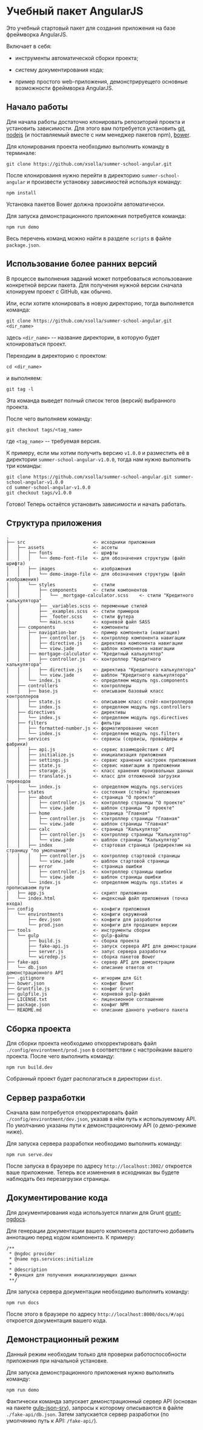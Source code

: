 # Учебный пакет AngularJS

Это учебный стартовый пакет для создания приложения на базе фреймворка AngularJS.

Включает в себя:

- инструменты автоматической сборки проекта;

- систему документирования кода;

- пример простого web-приложения, демонстрируещего основные возможности фреймворка AngularJS.

## Начало работы

Для начала работы достаточно клонировать репозиторий проекта и установить зависимости. Для этого вам потребуется установить [git](http://git-scm.com/), 
[nodejs](http://nodejs.org/) (и поставляемый вместе с ним менеджер пакетов npm), [bower](https://bower.io/).

Для клонирования проекта необходимо выполнить команду в терминале:

```
git clone https://github.com/xsolla/summer-school-angular.git
```

После клонироваиня нужно перейти в директорию `summer-school-angular` и произвести установку зависимостей используя команду:

```
npm install
```

Установка пакетов Bower должна произойти автоматически.

Для запуска демонстрационного приложения потребуется команда:

```
npm run demo
```

Весь перечень команд можно найти в разделе `scripts` в файле `package.json`.

## Использование более ранних версий

В процессе выполнения заданий может потребоваться использование конкретной версии пакета. Для получения нужной версии сначала клонируем проект с GitHub, как обычно.

Или, если хотите клонировать в новую директорию, тогда выполняется команда:

```
git clone https://github.com/xsolla/summer-school-angular.git <dir_name>
```

здесь `<dir_name>` -- название директории, в которую будет клонироваться проект.

Переходим в директорию с проектом:

```
cd <dir_name>
```

и выполняем:

```
git tag -l
```

Эта команда выведет полный список тегов (версий) выбранного проекта.

После чего выполняем команду:

```
git checkout tags/<tag_name>
```

где `<tag_name>` -- требуемая версия.

К примеру, если мы хотим получить версию `v1.0.0` и разместить её в директории `summer-school-angular-v1.0.0`, тогда нам нужно выполнить три команды:

```
git clone https://github.com/xsolla/summer-school-angular.git summer-school-angular-v1.0.0
cd summer-school-angular-v1.0.0
git checkout tags/v1.0.0
```

Готово! Теперь остаётся установить зависимости и начать работать.

## Структура приложения

```
.
├── src                         <- исходники приложения
│   ├── assets                  <- ассеты
│   │   ├── fonts               <- шрифты
│   │   │   └── demo-font-file  <- для обозначения структуры (файл шрифта)
│   │   ├── images              <- изображения
│   │   │   └── demo-image-file <- для обозначения структуры (файл изображения)
│   │   └── styles              <- стили
│   │       ├── components      <- стили компонентов
│   │       │   └── _mortgage-calculator.scss    <- стили "Кредитного калькулятора"
│   │       ├── _variables.scss <- переменные стилей
│   │       ├── _examples.scss  <- стили примеров
│   │       ├── _footer.scss    <- стили футера
│   │       └── main.scss       <- корневой файл SASS
│   ├── components              <- компоненты
│   │   ├── navigation-bar      <- пример компонента (навигация)
│   │   │   ├── controller.js   <- контроллер компонента навигации
│   │   │   ├── directive.js    <- директива компонента навигации
│   │   │   └── view.jade       <- шаблон компонента навигации
│   │   ├── mortgage-calculator <- "Кредитный калькулятор"
│   │   │   ├── controller.js   <- контроллер "Кредитного калькулятора"
│   │   │   ├── directive.js    <- директива "Кредитного калькулятора"
│   │   │   └── view.jade       <- шаблон "Кредитного калькулятора"
│   │   └── index.js            <- определяем модуль ngs.components
│   ├── controllers             <- контроллеры
│   │   ├── base.js             <- описываем базовый класс контроллеров
│   │   ├── state.js            <- описываем класс стейт-контроллеров
│   │   └── index.js            <- определяем модуль ngs.controllers
│   ├── directives              <- директивы
│   │   └── index.js            <- определяем модуль ngs.directives
│   ├── filters                 <- фильтры
│   │   ├── formatted-number.js <- форматипрование чисел
│   │   └── index.js            <- определяем модуль ngs.filters
│   ├── services                <- сервисы (сервисы, провайдеры и фабрики)
│   │   ├── api.js              <- сервис взаимодействия с API
│   │   ├── initialize.js       <- инициализация приложения
│   │   ├── settings.js         <- сервис хранения настроек приложения
│   │   ├── state.js            <- сервис навигации в приложении
│   │   ├── storage.js          <- класс хранения произвольных данных
│   │   ├── translate.js        <- класс для отложенной загрузки переводов
│   │   └── index.js            <- определяем модуль ngs.services
│   ├── states                  <- состояния (стейты) приложения
│   │   ├── about               <- страница "О проекте"
│   │   │   ├── controller.js   <- контроллер страницы "О проекте"
│   │   │   └── view.jade       <- шаблон страницы "О проекте"
│   │   ├── home                <- страница "Главная"
│   │   │   ├── controller.js   <- контроллер страницы "Главная"
│   │   │   └── view.jade       <- шаблон страницы "Главная"
│   │   ├── calc                <- страница "Калькулятор"
│   │   │   ├── controller.js   <- контроллер страницы "Калькулятор"
│   │   │   └── view.jade       <- шаблон страницы "Калькулятор"
│   │   ├── index               <- стартовая страница (редиректим на страницу "по умолчанию")
│   │   │   ├── controller.js   <- контроллер стартовой страницы
│   │   │   └── view.jade       <- шаблон стартовой страницы
│   │   ├── error               <- страница ошибки
│   │   │   ├── controller.js   <- контроллер страницы ошибки
│   │   │   └── view.jade       <- шаблон страницы ошибки
│   │   └── index.js            <- определяем модуль ngs.states и прописываем пути
│   ├── app.js                  <- скрипт приложения
│   └── index.html              <- индексный файл приложения (точка входа)
├── config                      <- конфиги приложения
│   └── environtments           <- конфиги окружений
│       ├── dev.json            <- конфиги для разработки
│       └── prod.json           <- конфиги для продакшен версии
├── tools                       <- инструменты сборки
│   └── gulp                    <- gulp-файлы
│       ├── build.js            <- сборка проекта
│       ├── fake-api.js         <- запуск сервера API для демонстрации
│       ├── server.js           <- запус сервера разработки
│       └── wiredep.js          <- сборка пакетов Bower
├── fake-api                    <- сервер API для демонстрации
│   └── db.json                 <- описание ответов от демонстрационного API
├── .gitignore                  <- игнорим для Git
├── bower.json                  <- конфиг Bower
├── Gruntfile.js                <- конфиг Grunt
├── gulpfile.js                 <- корневой gulp-файл
├── LICENSE.txt                 <- лицензионное соглашение
├── package.json                <- конфиг NPM
└── README.md                   <- описание данного учебного пакета
```

## Сборка проекта 

Для сборки проекта необходимо откорректировать файл `./config/environtment/prod.json` в соответствии с настройками вашего проекта. После чего выполнить команду:

```
npm run build.dev
```

Собранный проект будет располагаться в директории `dist`.

## Сервер разработки

Сначала вам потребуется откорректировать файл `./config/environtment/dev.json`, указав в нём путь к используемому API. По умолчанию указаны пути к демонстрационному API (о демо-режиме ниже).

Для запуска сервера разработки необходимо выполнить команду:

```
npm run serve.dev
```

После запуска в браузере по адресу `http://localhost:3002/` откроется ваше приложение. Теперь все изменения в исходниках вы будете наблюдать без перезагрузки страницы.

## Документирование кода

Для документирования кода используется плагин для Grunt [grunt-ngdocs](https://www.npmjs.com/package/grunt-ngdocs).

Для генерации документации вашего компонента достаточно добавить аннотацию перед кодом компонента. К примеру:

```
/**
 * @ngdoc provider
 * @name ngs.services:initialize
 *
 * @description
 * Функция для получения инициализирующих данных
 **/
```

Для запуска сервера документации необходимо выполнить команду:

```
npm run docs
```

После этого в браузере по адресу `http://localhost:8000/docs/#/api` откроется документация вашего кода.

## Демонстрационный режим

Данный режим необходим только для проверки работоспособности приложения при начальной установке.

Для запуска демонстрационного приложения нужно выполнить команду:

```
npm run demo
```

Фактически команда запускает демонстрационный сервер API (основан на пакете [gulp-json-srv](https://www.npmjs.com/package/gulp-json-srv)), запросы к которому описываются в файле `./fake-api/db.json`. Затем запускается сервер разработки (по умолчянию путь к API: `/fake-api/`).